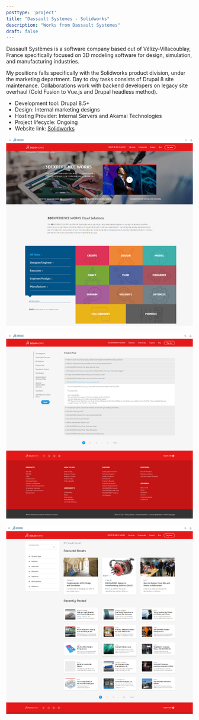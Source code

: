 ```yaml
---
posttype: 'project'
title: "Dassault Systemes - Solidworks"
description: "Works from Dassault Systemes"
draft: false
---
```

  
Dassault Systèmes is a software company based out of Vélizy-Villacoublay, France specifically focused on 3D modeling software for design, simulation, and manufacturing industries.

My positions falls specifically with the Solidworks product division, under the marketing department. Day to day tasks consists of Drupal 8 site maintenance. Collaborations work with backend developers on legacy site overhaul (Cold Fusion to Vue.js and Drupal headless method).

- Development tool: Drupal 8.5+  
- Design: Internal marketing designs  
- Hosting Provider: Internal Servers and Akamai Technologies  
- Project lifecycle: Ongoing  
- Website link: [Solidworks](https://www.solidworks.com/)   

![Solidworks homepage](../../../assets/portfolio/ds/feature/feature-ds-page-3dexperience-1.jpg)

![Solidworks FAQ page](../../../assets/portfolio/ds/feature/feature-ds-page-faq.jpg)

![Solidworks resource center page](../../../assets/portfolio/ds/feature/feature-ds-page-resource-center-1.jpg)